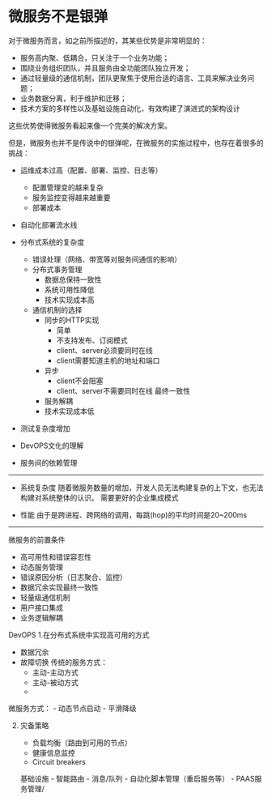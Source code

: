 # 微服务不是银弹

对于微服务而言，如之前所描述的，其某些优势是非常明显的：

- 服务高内聚、低耦合，只关注于一个业务功能；
- 围绕业务组织团队，并且服务由全功能团队独立开发；
- 通过轻量级的通信机制，团队更聚焦于使用合适的语言、工具来解决业务问题；
- 业务数据分离，利于维护和迁移；
- 技术方案的多样性以及基础设施自动化，有效构建了演进式的架构设计

这些优势使得微服务看起来像一个完美的解决方案。


但是，微服务也并不是传说中的银弹呢，在微服务的实施过程中，也存在着很多的挑战：

- 运维成本过高（配置、部署、监控、日志等）
	* 配置管理变的越来复杂
	* 服务监控变得越来越重要
	* 部署成本

- 自动化部署流水线

- 分布式系统的复杂度
	* 错误处理（网络、带宽等对服务间通信的影响）
	* 分布式事务管理
		* 数据总保持一致性
		* 系统可用性降低
		* 技术实现成本高
	* 通信机制的选择
		* 同步的HTTP实现
			- 简单
			- 不支持发布、订阅模式
			- client、server必须要同时在线
			- client需要知道主机的地址和端口
		* 异步
			- client不会阻塞
			- client、server不需要同时在线
	最终一致性
		* 服务解耦
		* 技术实现成本低

- 测试复杂度增加

- DevOPS文化的理解

- 服务间的依赖管理


----------------------------------------

- 系统复杂度
  随着微服务数量的增加，开发人员无法构建复杂的上下文，也无法构建对系统整体的认识。
  需要更好的企业集成模式

- 性能
  由于是跨进程、跨网络的调用，每跳(hop)的平均时间是20~200ms
----------------------------------------

微服务的前置条件
  - 高可用性和错误容忍性
  - 动态服务管理
  - 错误原因分析（日志聚合、监控）
  - 数据冗余实现最终一致性
  - 轻量级通信机制
  - 用户接口集成
  - 业务逻辑解耦

DevOPS
1.在分布式系统中实现高可用的方式
  - 数据冗余
  - 故障切换
  传统的服务方式：
  	- 主动-主动方式
  	- 主动-被动方式
  	- 
  微服务方式：
  	- 动态节点启动
  	- 平滑降级

2. 灾备策略
	- 负载均衡（路由到可用的节点）
	- 健康信息监控
	- Circuit breakers

	基础设施
    	- 智能路由
    	- 消息/队列
    	- 自动化脚本管理（重启服务等）
    	- PAAS服务管理/


